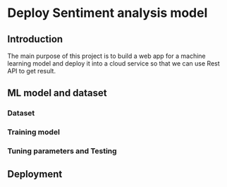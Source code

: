 # Deploy Sentiment analysis model 
## Introduction

The main purpose of this project is to build a web app for a machine learning model and deploy it into a cloud service so that we can use Rest API to get result.

## ML model and dataset
### Dataset

### Training model

### Tuning parameters and Testing

## Deployment

